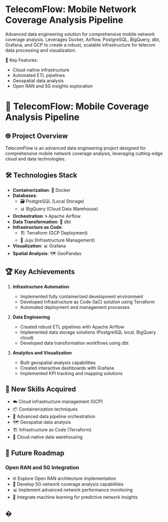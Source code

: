 # TelecomFlow: Mobile Network Coverage Analysis Pipeline

Advanced data engineering solution for comprehensive mobile network coverage analysis. Leverages Docker, Airflow, PostgreSQL, BigQuery, dbt, Grafana, and GCP to create a robust, scalable infrastructure for telecom data processing and visualization.

🚀 Key Features:
- Cloud-native infrastructure
- Automated ETL pipelines
- Geospatial data analysis
- Open RAN and 5G insights exploration

# 📡 TelecomFlow: Mobile Coverage Analysis Pipeline

## 🌐 Project Overview
TelecomFlow is an advanced data engineering project designed for comprehensive mobile network coverage analysis, leveraging cutting-edge cloud and data technologies.

## 🛠 Technologies Stack
- **Containerization**: 🐳 Docker
- **Databases**: 
  - 🗃️ PostgreSQL (Local Storage)
  - 📊 BigQuery (Cloud Data Warehouse)
- **Orchestration**: 🌀 Apache Airflow
- **Data Transformation**: 🔄 dbt
- **Infrastructure as Code**: 
  - 🏗️ Terraform (GCP Deployment)
  - 🚀 Juju (Infrastructure Management)
- **Visualization**: 📊 Grafana
- **Spatial Analysis**: 🗺️ GeoPandas

## 🏆 Key Achievements
1. **Infrastructure Automation**
   - Implemented fully containerized development environment
   - Developed Infrastructure as Code (IaC) solution using Terraform
   - Automated deployment and management processes

2. **Data Engineering**
   - Created robust ETL pipelines with Apache Airflow
   - Implemented data storage solutions (PostgreSQL local, BigQuery cloud)
   - Developed data transformation workflows using dbt

3. **Analytics and Visualization**
   - Built geospatial analysis capabilities
   - Created interactive dashboards with Grafana
   - Implemented KPI tracking and mapping solutions

## 🚀 New Skills Acquired
- ☁️ Cloud infrastructure management (GCP)
- 📦 Containerization techniques
- 🔀 Advanced data pipeline orchestration
- 🗺️ Geospatial data analysis
- 🏗️ Infrastructure as Code (Terraform)
- 💾 Cloud-native data warehousing

## 🔮 Future Roadmap
### Open RAN and 5G Integration
- 🌐 Explore Open RAN architecture implementation
- 📡 Develop 5G network coverage analysis capabilities
- 📊 Implement advanced network performance monitoring
- 🤖 Integrate machine learning for predictive network insights

## �
